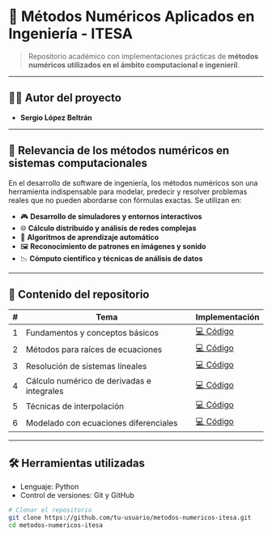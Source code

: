 # 🔢 Métodos Numéricos Aplicados en Ingeniería - ITESA

> Repositorio académico con implementaciones prácticas de **métodos numéricos utilizados en el ámbito computacional e ingenieril**.

---

## 👨‍🔬 Autor del proyecto

- **Sergio López Beltrán**

---

## 📌 Relevancia de los métodos numéricos en sistemas computacionales

En el desarrollo de software de ingeniería, los métodos numéricos son una herramienta indispensable para modelar, predecir y resolver problemas reales que no pueden abordarse con fórmulas exactas. Se utilizan en:

- 🎮 **Desarrollo de simuladores y entornos interactivos**  
- 🌐 **Cálculo distribuido y análisis de redes complejas**  
- 🧠 **Algoritmos de aprendizaje automático**  
- 🖼️ **Reconocimiento de patrones en imágenes y sonido**  
- 📉 **Cómputo científico y técnicas de análisis de datos**

---

## 📂 Contenido del repositorio

| # | Tema |Implementación |
|:-:|------|--------------|
| 1 | Fundamentos y conceptos básicos |  [💻 Código](/codigos/tema1/) |
| 2 | Métodos para raíces de ecuaciones |  [💻 Código](/codigos/tema2) |
| 3 | Resolución de sistemas lineales |  [💻 Código](/codigos/tema3) |
| 4 | Cálculo numérico de derivadas e integrales |  [💻 Código](/codigos/tema4) |
| 5 | Técnicas de interpolación | [💻 Código](/codigos/tema5) |
| 6 | Modelado con ecuaciones diferenciales | [💻 Código](/codigos/tema6) |

---

## 🛠 Herramientas utilizadas

- Lenguaje: Python  
- Control de versiones: Git y GitHub  

```bash
# Clonar el repositorio
git clone https://github.com/tu-usuario/metodos-numericos-itesa.git
cd metodos-numericos-itesa

